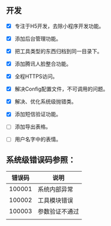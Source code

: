 ## 开发
- [x] 专注于H5开发，去除小程序开发功能。
- [x] 添加后台管理功能。
- [x] 把工具类型的东西归档到同一目录下。
- [x] 添加腾讯人脸整合功能。
- [x] 全程HTTPS访问。
- [x] 解决Config配置文件，不可调用的问题。
- [x] 解决、优化系统级抛错类。
- [x] 添加短信验证功能。
- [ ] 添加导出表格。
- [ ] 用户名字中的表情。


## 系统级错误码参照：

| 错误码 | 说明           |
| ------ | -------------- |
| 100001 | 系统内部异常   |
| 100002 | 工具模块错误   |
| 100003 | 参数验证不通过 |
|        |             |


